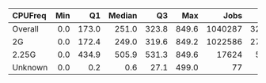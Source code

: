 | CPUFreq   |   Min |    Q1 |   Median |    Q3 |   Max |    Jobs |     Nodeh |   PercentUse |       kWh |   PercentEnergy |   Users |   Projects |
|:----------|------:|------:|---------:|------:|------:|--------:|----------:|-------------:|----------:|----------------:|--------:|-----------:|
| Overall   |   0.0 | 173.0 |    251.0 | 323.8 | 849.6 | 1040287 | 3286789.7 |         97.8 | 1052827.3 |            97.0 |     737 |        101 |
| 2G        |   0.0 | 172.4 |    249.0 | 319.6 | 849.2 | 1022586 | 2744827.1 |         81.7 |  804910.6 |            74.2 |     688 |         97 |
| 2.25G     |   0.0 | 434.9 |    505.9 | 531.3 | 849.6 |   17624 |  541746.8 |         16.1 |  247895.7 |            22.8 |      83 |         21 |
| Unknown   |   0.0 |   0.2 |      0.6 |  27.1 | 499.0 |      77 |     215.8 |          0.0 |      21.0 |             0.0 |       5 |          4 |